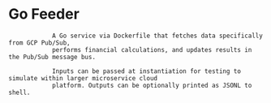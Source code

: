 # Go Feeder

                A Go service via Dockerfile that fetches data specifically from GCP Pub/Sub,
                performs financial calculations, and updates results in the Pub/Sub message bus.
                
                Inputs can be passed at instantiation for testing to simulate within larger microservice cloud
                platform. Outputs can be optionally printed as JSONL to shell.
